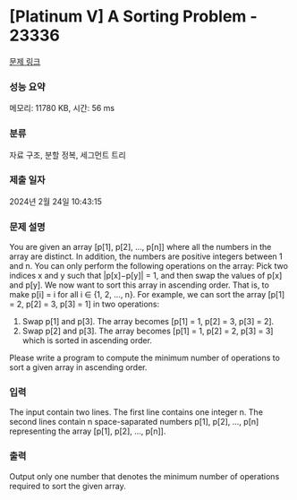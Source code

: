 # [Platinum V] A Sorting Problem - 23336 

[문제 링크](https://www.acmicpc.net/problem/23336) 

### 성능 요약

메모리: 11780 KB, 시간: 56 ms

### 분류

자료 구조, 분할 정복, 세그먼트 트리

### 제출 일자

2024년 2월 24일 10:43:15

### 문제 설명

<p>You are given an array [p[1], p[2], ..., p[n]] where all the numbers in the array are distinct. In addition, the numbers are positive integers between 1 and n. You can only perform the following operations on the array: Pick two indices x and y such that |p[x]−p[y]| = 1, and then swap the values of p[x] and p[y]. We now want to sort this array in ascending order. That is, to make p[i] = i for all i ∈ {1, 2, ..., n}. For example, we can sort the array [p[1] = 2, p[2] = 3, p[3] = 1] in two operations:</p>

<ol>
	<li>Swap p[1] and p[3]. The array becomes [p[1] = 1, p[2] = 3, p[3] = 2].</li>
	<li>Swap p[2] and p[3]. The array becomes [p[1] = 1, p[2] = 2, p[3] = 3] which is sorted in ascending order.</li>
</ol>

<p>Please write a program to compute the minimum number of operations to sort a given array in ascending order.</p>

### 입력 

 <p>The input contain two lines. The first line contains one integer n. The second lines contain n space-saparated numbers p[1], p[2], ..., p[n] representing the array [p[1], p[2], ..., p[n]].</p>

### 출력 

 <p>Output only one number that denotes the minimum number of operations required to sort the given array.</p>

